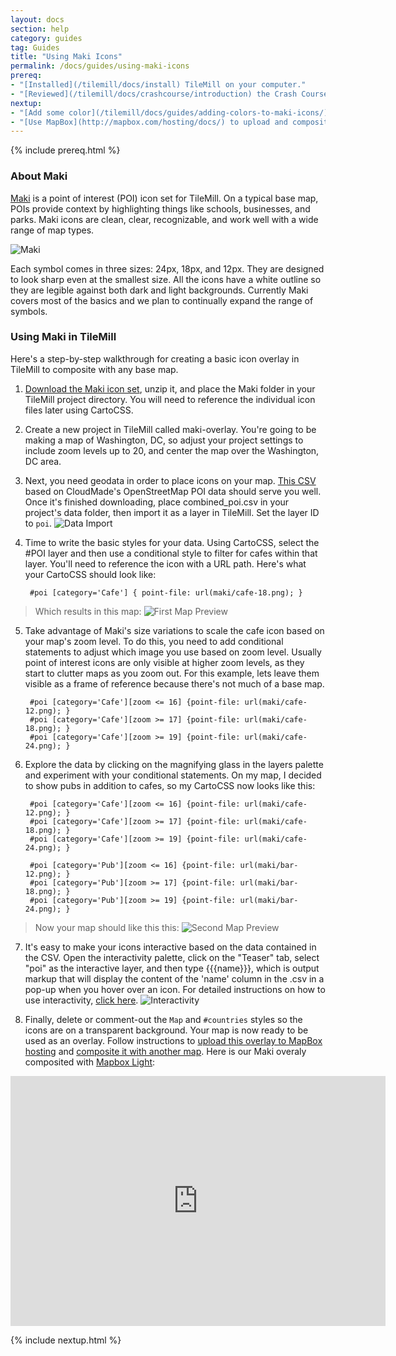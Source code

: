 ```yaml
---
layout: docs
section: help
category: guides
tag: Guides
title: "Using Maki Icons"
permalink: /docs/guides/using-maki-icons
prereq:
- "[Installed](/tilemill/docs/install) TileMill on your computer."
- "[Reviewed](/tilemill/docs/crashcourse/introduction) the Crash Course, in particular [using conditional styles](/tilemill/docs/guides/conditional-styles/)."
nextup:
- "[Add some color](/tilemill/docs/guides/adding-colors-to-maki-icons/) to your Maki icons."
- "[Use MapBox](http://mapbox.com/hosting/docs/) to upload and composite your map."
---
```

{% include prereq.html %}

### About Maki
[Maki](http://mapbox.com/maki) is a point of interest (POI) icon set for TileMill. On a typical base map, POIs provide context by highlighting things like schools, businesses, and parks. Maki icons are clean, clear, recognizable, and work well with a wide range of map types. 

![Maki](/tilemill/assets/pages/maki-1.png)

Each symbol comes in three sizes: 24px, 18px, and 12px. They are designed to look sharp even at the smallest size. All the icons have a white outline so they are legible against both dark and light backgrounds. Currently Maki covers most of the basics and we plan to continually expand the range of symbols.

### Using Maki in TileMill

Here's a step-by-step walkthrough for creating a basic icon overlay in TileMill to composite with any base map.

1. [Download the Maki icon set](https://github.com/mapbox/maki/zipball/gh-pages), unzip it, and place the Maki folder in your TileMill project directory. You will need to reference the individual icon files later using CartoCSS.

2. Create a new project in TileMill called maki-overlay. You're going to be making a map of Washington, DC, so adjust your project settings to include zoom levels up to 20, and center the map over the Washington, DC area.

3. Next, you need geodata in order to place icons on your map. [This CSV](https://github.com/mapbox/tilemill/raw/gh-pages/assets/pages/combined_poi.csv) based on CloudMade's OpenStreetMap POI data should serve you well. Once it's finished downloading, place combined_poi.csv in your project's data folder, then import it as a layer in TileMill. Set the layer ID to `poi`.
![Data Import](/tilemill/assets/pages/maki-2.png)

4. Time to write the basic styles for your data. Using CartoCSS, select the #POI layer and then use a conditional style to filter for cafes within that layer. You'll need to reference the icon with a URL path. Here's what your CartoCSS should look like:

        #poi [category='Cafe'] { point-file: url(maki/cafe-18.png); }

> Which results in this map:
![First Map Preview](/tilemill/assets/pages/maki-3-2.png) 

5. Take advantage of Maki's size variations to scale the cafe icon based on your map's zoom level. To do this, you need to add conditional statements to adjust which image you use based on zoom level. Usually point of interest icons are only visible at higher zoom levels, as they start to clutter maps as you zoom out. For this example, lets leave them visible as a frame of reference because there's not much of a base map.

        #poi [category='Cafe'][zoom <= 16] {point-file: url(maki/cafe-12.png); }
        #poi [category='Cafe'][zoom >= 17] {point-file: url(maki/cafe-18.png); }
        #poi [category='Cafe'][zoom >= 19] {point-file: url(maki/cafe-24.png); }

6. Explore the data by clicking on the magnifying glass in the layers palette and experiment with your conditional statements. On my map, I decided to show pubs in addition to cafes, so my CartoCSS now looks like this:

        #poi [category='Cafe'][zoom <= 16] {point-file: url(maki/cafe-12.png); }
        #poi [category='Cafe'][zoom >= 17] {point-file: url(maki/cafe-18.png); }
        #poi [category='Cafe'][zoom >= 19] {point-file: url(maki/cafe-24.png); }
    
        #poi [category='Pub'][zoom <= 16] {point-file: url(maki/bar-12.png); }
        #poi [category='Pub'][zoom >= 17] {point-file: url(maki/bar-18.png); }
        #poi [category='Pub'][zoom >= 19] {point-file: url(maki/bar-24.png); }

> Now your map should like this this: 
![Second Map Preview](/tilemill/assets/pages/maki-5-2.png)

7. It's easy to make your icons interactive based on the data contained in the CSV. Open the interactivity palette, click on the "Teaser" tab, select "poi" as the interactive layer, and then type &#123;&#123;&#123;name&#125;&#125;&#125;, which is output markup that will display the content of the 'name' column in the .csv in a pop-up when you hover over an icon. For detailed instructions on how to use interactivity, [click here](http://mapbox.com/tilemill/docs/crashcourse/tooltips/).
![Interactivity](/tilemill/assets/pages/maki-6.png)

8. Finally, delete or comment-out the `Map` and `#countries` styles so the icons are on a transparent background. Your map is now ready to be used as an overlay. Follow instructions to [upload this overlay to MapBox hosting](http://mapbox.com/hosting/uploading/) and [composite it with another map](http://mapbox.com/hosting/compositing/). Here is our Maki overaly composited with [Mapbox Light](https://tiles.mapbox.com/mapbox/map/mapbox-light):

<iframe width='600' height='400' frameBorder='0' src='http://a.tiles.mapbox.com/v3/saman.map-mpr6vgy4.html#17/38.907/-77.041'> </iframe>

{% include nextup.html %}

